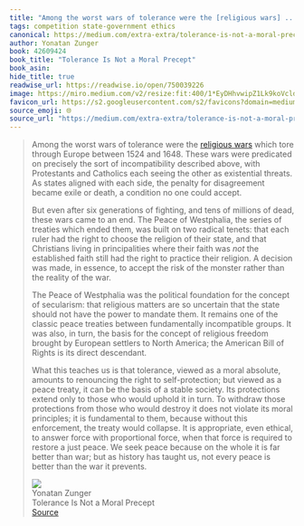 ```yaml
---
title: "Among the worst wars of tolerance were the [religious wars] ..."
tags: competition state-government ethics
canonical: https://medium.com/extra-extra/tolerance-is-not-a-moral-precept-1af7007d6376
author: Yonatan Zunger
book: 42609424
book_title: "Tolerance Is Not a Moral Precept"
book_asin: 
hide_title: true
readwise_url: https://readwise.io/open/750039226
image: https://miro.medium.com/v2/resize:fit:400/1*EyDHhvwipZ1Lk9koVcldfg.jpeg
favicon_url: https://s2.googleusercontent.com/s2/favicons?domain=medium.com
source_emoji: 🌐
source_url: "https://medium.com/extra-extra/tolerance-is-not-a-moral-precept-1af7007d6376#:~:text=Among%20the%20worst,war%20it%20prevents."
---
```


> Among the worst wars of tolerance were the [religious wars](https://en.wikipedia.org/wiki/European_wars_of_religion) which tore through Europe between 1524 and 1648. These wars were predicated on precisely the sort of incompatibility described above, with Protestants and Catholics each seeing the other as existential threats. As states aligned with each side, the penalty for disagreement became exile or death, a condition no one could accept.
> 
> But even after six generations of fighting, and tens of millions of dead, these wars came to an end. The Peace of Westphalia, the series of treaties which ended them, was built on two radical tenets: that each ruler had the right to choose the religion of their state, and that Christians living in principalities where their faith was *not* the established faith still had the right to practice their religion. A decision was made, in essence, to accept the risk of the monster rather than the reality of the war.
> 
> The Peace of Westphalia was the political foundation for the concept of secularism: that religious matters are so uncertain that the state should not have the power to mandate them. It remains one of the classic peace treaties between fundamentally incompatible groups. It was also, in turn, the basis for the concept of religious freedom brought by European settlers to North America; the American Bill of Rights is its direct descendant.
> 
> What this teaches us is that tolerance, viewed as a moral absolute, amounts to renouncing the right to self-protection; but viewed as a peace treaty, it can be the basis of a stable society. Its protections extend only to those who would uphold it in turn. To withdraw those protections from those who would destroy it does not violate its moral principles; it is fundamental to them, because without this enforcement, the treaty would collapse. It is appropriate, even ethical, to answer force with proportional force, when that force is required to restore a just peace. We seek peace because on the whole it is far better than war; but as history has taught us, not every peace is better than the war it prevents.
> <div class="quoteback-footer"><div class="quoteback-avatar"><img class="mini-favicon" src="https://s2.googleusercontent.com/s2/favicons?domain=medium.com"></div><div class="quoteback-metadata"><div class="metadata-inner"><span style="display:none">FROM:</span><div aria-label="Yonatan Zunger" class="quoteback-author"> Yonatan Zunger</div><div aria-label="Tolerance Is Not a Moral Precept" class="quoteback-title"> Tolerance Is Not a Moral Precept</div></div></div><div class="quoteback-backlink"><a target="_blank" aria-label="go to the full text of this quotation" rel="noopener" href="https://medium.com/extra-extra/tolerance-is-not-a-moral-precept-1af7007d6376#:~:text=Among%20the%20worst,war%20it%20prevents." class="quoteback-arrow"> Source</a></div></div>